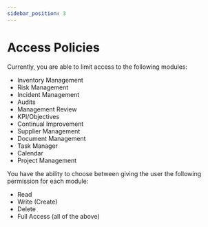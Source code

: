 ```yaml
---
sidebar_position: 3
---
```


# Access Policies

 Currently, you are able to limit access to the following modules:

+ Inventory Management
+ Risk Management
+ Incident Management
+ Audits
+ Management Review
+ KPI/Objectives
+ Continual Improvement
+ Supplier Management
+ Document Management
+ Task Manager
+ Calendar
+ Project Management

You have the ability to choose between giving the user the following permission for each module:

+ Read
+ Write (Create)
+ Delete
+ Full Access (all of the above)